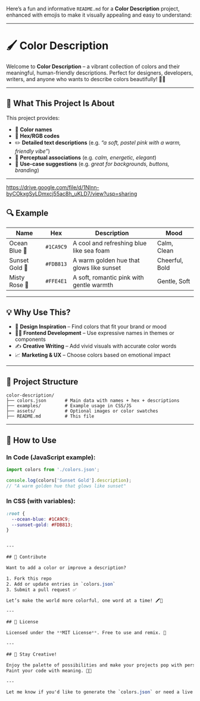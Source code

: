 Here’s a fun and informative `README.md` for a **Color Description** project, enhanced with emojis to make it visually appealing and easy to understand:

---

# 🖌️ Color Description

Welcome to **Color Description** – a vibrant collection of colors and their meaningful, human-friendly descriptions. Perfect for designers, developers, writers, and anyone who wants to describe colors beautifully! 🎨💬

---

## 📘 What This Project Is About

This project provides:

* 🎯 **Color names**
* 🎨 **Hex/RGB codes**
* ✏️ **Detailed text descriptions** (e.g. *“a soft, pastel pink with a warm, friendly vibe”*)
* 🧠 **Perceptual associations** (e.g. *calm, energetic, elegant*)
* 🌈 **Use-case suggestions** (e.g. *great for backgrounds, buttons, branding*)

---


https://drive.google.com/file/d/1NInn-byCOkxgSyLDmxcj55ac8h_uKLD7/view?usp=sharing



## 🔍 Example

| Name           | Hex       | Description                              | Mood           |
| -------------- | --------- | ---------------------------------------- | -------------- |
| Ocean Blue 🌊  | `#1CA9C9` | A cool and refreshing blue like sea foam | Calm, Clean    |
| Sunset Gold 🌅 | `#FDB813` | A warm golden hue that glows like sunset | Cheerful, Bold |
| Misty Rose 🌸  | `#FFE4E1` | A soft, romantic pink with gentle warmth | Gentle, Soft   |

---

## 💡 Why Use This?

* 🎨 **Design Inspiration** – Find colors that fit your brand or mood
* 🧑‍💻 **Frontend Development** – Use expressive names in themes or components
* ✍️ **Creative Writing** – Add vivid visuals with accurate color words
* 📈 **Marketing & UX** – Choose colors based on emotional impact

---

## 📂 Project Structure

```
color-description/
├── colors.json       # Main data with names + hex + descriptions
├── examples/         # Example usage in CSS/JS
├── assets/           # Optional images or color swatches
├── README.md         # This file
```

---

## 🚀 How to Use

### In Code (JavaScript example):

```js
import colors from './colors.json';

console.log(colors['Sunset Gold'].description);
// "A warm golden hue that glows like sunset"
```

### In CSS (with variables):

```css
:root {
  --ocean-blue: #1CA9C9;
  --sunset-gold: #FDB813;
}


---

## 🤝 Contribute

Want to add a color or improve a description?

1. Fork this repo
2. Add or update entries in `colors.json`
3. Submit a pull request ✅

Let’s make the world more colorful, one word at a time! 🖍️💖

---

## 📜 License

Licensed under the **MIT License**. Free to use and remix. 🎉

---

## 🌟 Stay Creative!

Enjoy the palette of possibilities and make your projects pop with personality!
Paint your code with meaning. 🎨💡

---

Let me know if you'd like to generate the `colors.json` or need a live preview version using HTML/CSS!
